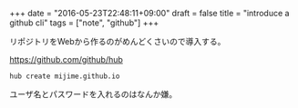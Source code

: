 +++
date = "2016-05-23T22:48:11+09:00"
draft = false
title = "introduce a github cli"
tags = ["note", "github"]
+++


リポジトリをWebから作るのがめんどくさいので導入する。

https://github.com/github/hub

`hub create mijime.github.io`

ユーザ名とパスワードを入れるのはなんか嫌。
